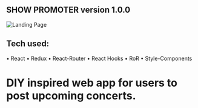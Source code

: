 ## SHOW PROMOTER version 1.0.0

![Landing Page](/frontend/public/SPHome.png)

## Tech used:

• React
• Redux
• React-Router
• React Hooks
• RoR
• Style-Components

# DIY inspired web app for users to post upcoming concerts.
